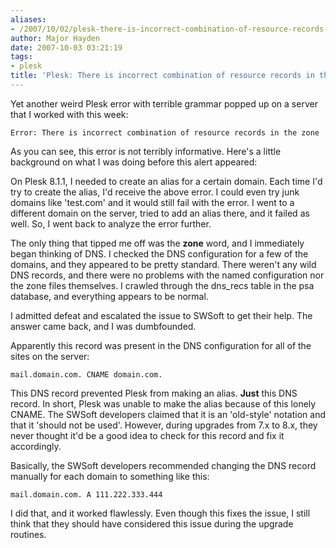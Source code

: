 ```yaml
---
aliases:
- /2007/10/02/plesk-there-is-incorrect-combination-of-resource-records-in-the-zone/
author: Major Hayden
date: 2007-10-03 03:21:19
tags:
- plesk
title: 'Plesk: There is incorrect combination of resource records in the zone'
---
```


Yet another weird Plesk error with terrible grammar popped up on a server that I worked with this week:

`Error: There is incorrect combination of resource records in the zone`

As you can see, this error is not terribly informative. Here's a little background on what I was doing before this alert appeared:

On Plesk 8.1.1, I needed to create an alias for a certain domain. Each time I'd try to create the alias, I'd receive the above error. I could even try junk domains like 'test.com' and it would still fail with the error. I went to a different domain on the server, tried to add an alias there, and it failed as well. So, I went back to analyze the error further.

The only thing that tipped me off was the **zone** word, and I immediately began thinking of DNS. I checked the DNS configuration for a few of the domains, and they appeared to be pretty standard. There weren't any wild DNS records, and there were no problems with the named configuration nor the zone files themselves. I crawled through the dns_recs table in the psa database, and everything appears to be normal.

I admitted defeat and escalated the issue to SWSoft to get their help. The answer came back, and I was dumbfounded.

Apparently this record was present in the DNS configuration for all of the sites on the server:

`mail.domain.com. CNAME domain.com.`

This DNS record prevented Plesk from making an alias. **Just** this DNS record. In short, Plesk was unable to make the alias because of this lonely CNAME. The SWSoft developers claimed that it is an 'old-style' notation and that it 'should not be used'. However, during upgrades from 7.x to 8.x, they never thought it'd be a good idea to check for this record and fix it accordingly.

Basically, the SWSoft developers recommended changing the DNS record manually for each domain to something like this:

`mail.domain.com. A 111.222.333.444`

I did that, and it worked flawlessly. Even though this fixes the issue, I still think that they should have considered this issue during the upgrade routines.